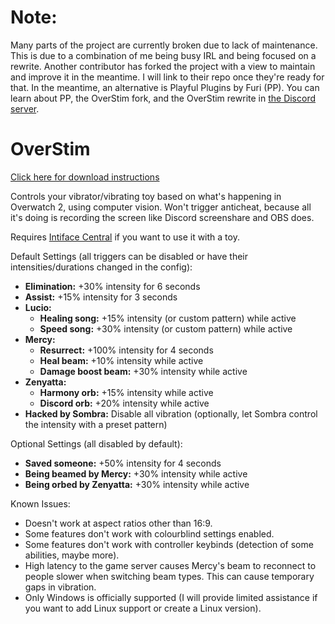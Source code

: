 # Note:
Many parts of the project are currently broken due to lack of maintenance. This is due to a combination of me being busy IRL and being focused on a rewrite. Another contributor has forked the project with a view to maintain and improve it in the meantime. I will link to their repo once they're ready for that. In the meantime, an alternative is Playful Plugins by Furi (PP). You can learn about PP, the OverStim fork, and the OverStim rewrite in [the Discord server](https://discord.gg/AVpcVhQQhu).

# OverStim
[Click here for download instructions](https://github.com/cryo-es/OverStim/releases)

Controls your vibrator/vibrating toy based on what's happening in Overwatch 2, using computer vision. Won't trigger anticheat, because all it's doing is recording the screen like Discord screenshare and OBS does.

Requires [Intiface Central](https://intiface.com/central/)  if you want to use it with a toy.

Default Settings (all triggers can be disabled or have their intensities/durations changed in the config):
- **Elimination:** +30% intensity for 6 seconds
- **Assist:** +15% intensity for 3 seconds
- **Lucio:**
  - **Healing song:** +15% intensity (or custom pattern) while active
  - **Speed song:** +30% intensity (or custom pattern) while active
- **Mercy:**
  - **Resurrect:** +100% intensity for 4 seconds
  - **Heal beam:** +10% intensity while active
  - **Damage boost beam:** +30% intensity while active
- **Zenyatta:**
  - **Harmony orb:** +15% intensity while active
  - **Discord orb:** +20% intensity while active
- **Hacked by Sombra:** Disable all vibration (optionally, let Sombra control the intensity with a preset pattern)

Optional Settings (all disabled by default):
- **Saved someone:** +50% intensity for 4 seconds
- **Being beamed by Mercy:** +30% intensity while active
- **Being orbed by Zenyatta:** +30% intensity while active

Known Issues:
- Doesn't work at aspect ratios other than 16:9.
- Some features don't work with colourblind settings enabled.
- Some features don't work with controller keybinds (detection of some abilities, maybe more).
- High latency to the game server causes Mercy's beam to reconnect to people slower when switching beam types. This can cause temporary gaps in vibration.
- Only Windows is officially supported (I will provide limited assistance if you want to add Linux support or create a Linux version).
